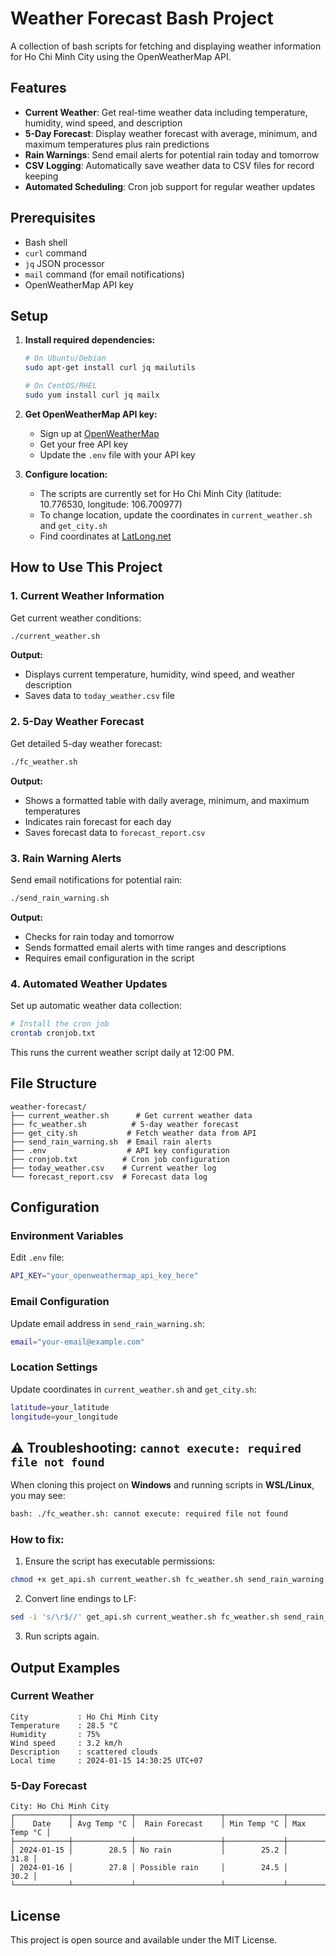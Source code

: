 # Weather Forecast Bash Project

A collection of bash scripts for fetching and displaying weather information for Ho Chi Minh City using the OpenWeatherMap API.

## Features

- **Current Weather**: Get real-time weather data including temperature, humidity, wind speed, and description
- **5-Day Forecast**: Display weather forecast with average, minimum, and maximum temperatures plus rain predictions
- **Rain Warnings**: Send email alerts for potential rain today and tomorrow
- **CSV Logging**: Automatically save weather data to CSV files for record keeping
- **Automated Scheduling**: Cron job support for regular weather updates

## Prerequisites

- Bash shell
- `curl` command
- `jq` JSON processor
- `mail` command (for email notifications)
- OpenWeatherMap API key

## Setup

1. **Install required dependencies:**
   ```bash
   # On Ubuntu/Debian
   sudo apt-get install curl jq mailutils

   # On CentOS/RHEL
   sudo yum install curl jq mailx
   ```

2. **Get OpenWeatherMap API key:**
   - Sign up at [OpenWeatherMap](https://openweathermap.org/api)
   - Get your free API key
   - Update the `.env` file with your API key

3. **Configure location:**
   - The scripts are currently set for Ho Chi Minh City (latitude: 10.776530, longitude: 106.700977)
   - To change location, update the coordinates in `current_weather.sh` and `get_city.sh`
   - Find coordinates at [LatLong.net](https://www.latlong.net/)

## How to Use This Project

### 1. Current Weather Information
Get current weather conditions:
```bash
./current_weather.sh
```
**Output:**
- Displays current temperature, humidity, wind speed, and weather description
- Saves data to `today_weather.csv` file

### 2. 5-Day Weather Forecast
Get detailed 5-day weather forecast:
```bash
./fc_weather.sh
```
**Output:**
- Shows a formatted table with daily average, minimum, and maximum temperatures
- Indicates rain forecast for each day
- Saves forecast data to `forecast_report.csv`

### 3. Rain Warning Alerts
Send email notifications for potential rain:
```bash
./send_rain_warning.sh
```
**Output:**
- Checks for rain today and tomorrow
- Sends formatted email alerts with time ranges and descriptions
- Requires email configuration in the script

### 4. Automated Weather Updates
Set up automatic weather data collection:
```bash
# Install the cron job
crontab cronjob.txt
```
This runs the current weather script daily at 12:00 PM.

## File Structure

```
weather-forecast/
├── current_weather.sh      # Get current weather data
├── fc_weather.sh          # 5-day weather forecast
├── get_city.sh           # Fetch weather data from API
├── send_rain_warning.sh  # Email rain alerts
├── .env                  # API key configuration
├── cronjob.txt          # Cron job configuration
├── today_weather.csv    # Current weather log
└── forecast_report.csv  # Forecast data log
```

## Configuration

### Environment Variables
Edit `.env` file:
```bash
API_KEY="your_openweathermap_api_key_here"
```

### Email Configuration
Update email address in `send_rain_warning.sh`:
```bash
email="your-email@example.com"
```

### Location Settings
Update coordinates in `current_weather.sh` and `get_city.sh`:
```bash
latitude=your_latitude
longitude=your_longitude
```

## ⚠️ Troubleshooting: `cannot execute: required file not found`

When cloning this project on **Windows** and running scripts in **WSL/Linux**, you may see:
```bash
bash: ./fc_weather.sh: cannot execute: required file not found
```

### How to fix:

1. Ensure the script has executable permissions:
```bash
chmod +x get_api.sh current_weather.sh fc_weather.sh send_rain_warning.sh
```
2. Convert line endings to LF:
```bash
sed -i 's/\r$//' get_api.sh current_weather.sh fc_weather.sh send_rain_warning.sh
```
3. Run scripts again.

## Output Examples

### Current Weather
```
City           : Ho Chi Minh City
Temperature    : 28.5 °C
Humidity       : 75%
Wind speed     : 3.2 km/h
Description    : scattered clouds
Local time     : 2024-01-15 14:30:25 UTC+07
```

### 5-Day Forecast
```
City: Ho Chi Minh City
┌────────────┬─────────────┬───────────────────┬─────────────┬─────────────┐
│    Date    │ Avg Temp °C │  Rain Forecast    │ Min Temp °C │ Max Temp °C │
├────────────┼─────────────┼───────────────────┼─────────────┼─────────────┤
│ 2024-01-15 │        28.5 │ No rain           │        25.2 │        31.8 │
│ 2024-01-16 │        27.8 │ Possible rain     │        24.5 │        30.2 │
└────────────┴─────────────┴───────────────────┴─────────────┴─────────────┘
```

## License

This project is open source and available under the MIT License.